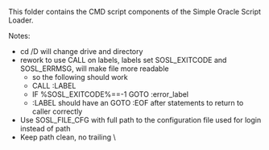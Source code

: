 This folder contains the CMD script components of the Simple Oracle Script Loader.

Notes:
- cd /D will change drive and directory
- rework to use CALL on labels, labels set SOSL_EXITCODE and SOSL_ERRMSG, will make file more readable
  - so the following should work
  - CALL :LABEL
  - IF %SOSL_EXITCODE%==-1 GOTO :error_label
  - :LABEL should have an GOTO :EOF after statements to return to caller correctly
- Use SOSL_FILE_CFG with full path to the configuration file used for login instead of path
- Keep path clean, no trailing \
